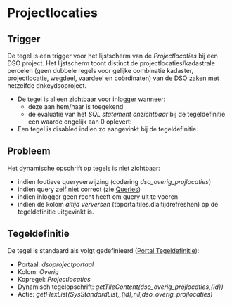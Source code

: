 # Projectlocaties

## Trigger

De tegel is een trigger voor het lijstscherm van de _Projectlocaties_ bij een DSO project. Het lijstscherm toont distinct de projectlocaties/kadastrale percelen (geen dubbele regels voor gelijke combinatie kadaster, projectlocatie, wegdeel, vaardeel en coördinaten) van de DSO zaken met hetzelfde dnkeydsoproject.

- De tegel is alleen zichtbaar voor inlogger wanneer:
  - deze aan hem/haar is toegekend
  - de evaluatie van het _SQL statement onzichtbaar_ bij de tegeldefinitie een waarde ongelijk aan 0 oplevert:
- Een tegel is disabled indien zo aangevinkt bij de tegeldefinitie.

## Probleem

Het dynamische opschrift op tegels is niet zichtbaar:

- indien foutieve queryverwijzing (codering _dso_overig_projlocaties_)
- indien query zelf niet correct (zie [Queries](/instellen_inrichten/queries.md))
- indien inlogger geen recht heeft om query uit te voeren
- indien de kolom _altijd verversen_ (tbportaltiles.dlaltijdrefreshen) op de tegeldefinitie uitgevinkt is.

## Tegeldefinitie

De tegel is standaard als volgt gedefinieerd ([Portal Tegeldefinitie](/instellen_inrichten/portaldefinitie/portal_tegel.md)):

- Portaal: _dsoprojectportaal_
- Kolom: _Overig_
- Kopregel: _Projectlocaties_
- Dynamisch tegelopschrift: _getTileContent(dso_overig_projlocaties,{id})_
- Actie: _getFlexList(SysStandardList,,{id},nil,dso_overig_projlocaties)_
